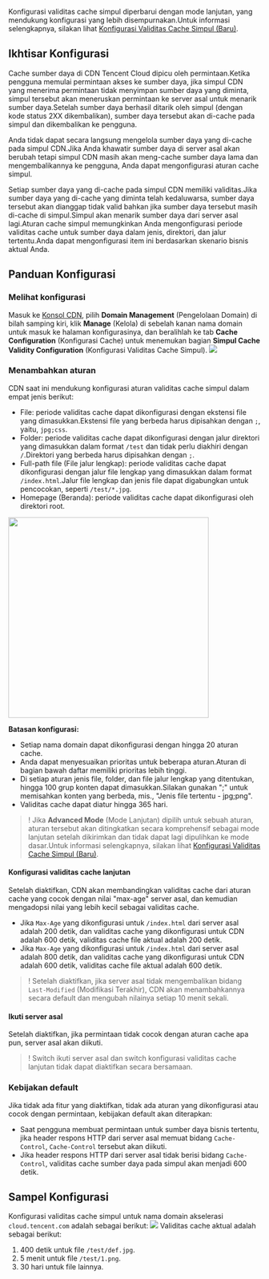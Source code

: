 Konfigurasi validitas cache simpul diperbarui dengan mode lanjutan, yang mendukung konfigurasi yang lebih disempurnakan.Untuk informasi selengkapnya, silakan lihat [Konfigurasi Validitas Cache Simpul (Baru)](https://intl.cloud.tencent.com/document/product/228/38424).

## Ikhtisar Konfigurasi
Cache sumber daya di CDN Tencent Cloud dipicu oleh permintaan.Ketika pengguna memulai permintaan akses ke sumber daya, jika simpul CDN yang menerima permintaan tidak menyimpan sumber daya yang diminta, simpul tersebut akan meneruskan permintaan ke server asal untuk menarik sumber daya.Setelah sumber daya berhasil ditarik oleh simpul (dengan kode status 2XX dikembalikan), sumber daya tersebut akan di-cache pada simpul dan dikembalikan ke pengguna.

Anda tidak dapat secara langsung mengelola sumber daya yang di-cache pada simpul CDN.Jika Anda khawatir sumber daya di server asal akan berubah tetapi simpul CDN masih akan meng-cache sumber daya lama dan mengembalikannya ke pengguna, Anda dapat mengonfigurasi aturan cache simpul.

Setiap sumber daya yang di-cache pada simpul CDN memiliki validitas.Jika sumber daya yang di-cache yang diminta telah kedaluwarsa, sumber daya tersebut akan dianggap tidak valid bahkan jika sumber daya tersebut masih di-cache di simpul.Simpul akan menarik sumber daya dari server asal lagi.Aturan cache simpul memungkinkan Anda mengonfigurasi periode validitas cache untuk sumber daya dalam jenis, direktori, dan jalur tertentu.Anda dapat mengonfigurasi item ini berdasarkan skenario bisnis aktual Anda.

## Panduan Konfigurasi
### Melihat konfigurasi
Masuk ke [Konsol CDN](https://console.cloud.tencent.com/cdn), pilih **Domain Management** (Pengelolaan Domain) di bilah samping kiri, klik **Manage** (Kelola) di sebelah kanan nama domain untuk masuk ke halaman konfigurasinya, dan beralihlah ke tab **Cache Configuration** (Konfigurasi Cache) untuk menemukan bagian **Simpul Cache Validity Configuration** (Konfigurasi Validitas Cache Simpul).
![](https://main.qcloudimg.com/raw/834d620b98c9d7d387547e59a7e6a1f4.png)

### Menambahkan aturan

CDN saat ini mendukung konfigurasi aturan validitas cache simpul dalam empat jenis berikut:
+ File: periode validitas cache dapat dikonfigurasi dengan ekstensi file yang dimasukkan.Ekstensi file yang berbeda harus dipisahkan dengan `;`, yaitu, `jpg;css`.
+ Folder: periode validitas cache dapat dikonfigurasi dengan jalur direktori yang dimasukkan dalam format `/test` dan tidak perlu diakhiri dengan `/`.Direktori yang berbeda harus dipisahkan dengan `;`.
+ Full-path file (File jalur lengkap): periode validitas cache dapat dikonfigurasi dengan jalur file lengkap yang dimasukkan dalam format `/index.html`.Jalur file lengkap dan jenis file dapat digabungkan untuk pencocokan, seperti `/test/*.jpg`.
+ Homepage (Beranda): periode validitas cache dapat dikonfigurasi oleh direktori root.

<img src="https://main.qcloudimg.com/raw/1a72478ce0bc4fc1ef6a22bcb8064a6b.png" style="width:400px"/>

**Batasan konfigurasi:**
- Setiap nama domain dapat dikonfigurasi dengan hingga 20 aturan cache.
- Anda dapat menyesuaikan prioritas untuk beberapa aturan.Aturan di bagian bawah daftar memiliki prioritas lebih tinggi.
- Di setiap aturan jenis file, folder, dan file jalur lengkap yang ditentukan, hingga 100 grup konten dapat dimasukkan.Silakan gunakan ";" untuk memisahkan konten yang berbeda, mis., "Jenis file tertentu - jpg;png".
- Validitas cache dapat diatur hingga 365 hari.

>! Jika **Advanced Mode** (Mode Lanjutan) dipilih untuk sebuah aturan, aturan tersebut akan ditingkatkan secara komprehensif sebagai mode lanjutan setelah dikirimkan dan tidak dapat lagi dipulihkan ke mode dasar.Untuk informasi selengkapnya, silakan lihat [Konfigurasi Validitas Cache Simpul (Baru)](https://intl.cloud.tencent.com/document/product/228/38424).


#### Konfigurasi validitas cache lanjutan
Setelah diaktifkan, CDN akan membandingkan validitas cache dari aturan cache yang cocok dengan nilai "max-age" server asal, dan kemudian mengadopsi nilai yang lebih kecil sebagai validitas cache.

- Jika `Max-Age` yang dikonfigurasi untuk `/index.html` dari server asal adalah 200 detik, dan validitas cache yang dikonfigurasi untuk CDN adalah 600 detik, validitas cache file aktual adalah 200 detik.
- Jika `Max-Age` yang dikonfigurasi untuk `/index.html` dari server asal adalah 800 detik, dan validitas cache yang dikonfigurasi untuk CDN adalah 600 detik, validitas cache file aktual adalah 600 detik.

>! Setelah diaktifkan, jika server asal tidak mengembalikan bidang `Last-Modified` (Modifikasi Terakhir), CDN akan menambahkannya secara default dan mengubah nilainya setiap 10 menit sekali.

#### Ikuti server asal
Setelah diaktifkan, jika permintaan tidak cocok dengan aturan cache apa pun, server asal akan diikuti.

>! Switch ikuti server asal dan switch konfigurasi validitas cache lanjutan tidak dapat diaktifkan secara bersamaan.


### Kebijakan default
Jika tidak ada fitur yang diaktifkan, tidak ada aturan yang dikonfigurasi atau cocok dengan permintaan, kebijakan default akan diterapkan:
- Saat pengguna membuat permintaan untuk sumber daya bisnis tertentu, jika header respons HTTP dari server asal memuat bidang `Cache-Control`, `Cache-Control` tersebut akan diikuti.
- Jika header respons HTTP dari server asal tidak berisi bidang `Cache-Control`, validitas cache sumber daya pada simpul akan menjadi 600 detik.


## Sampel Konfigurasi
Konfigurasi validitas cache simpul untuk nama domain akselerasi `cloud.tencent.com` adalah sebagai berikut:
![](https://main.qcloudimg.com/raw/a585a6b560cb0e555b71e08bea179353.png)
Validitas cache aktual adalah sebagai berikut:

1. 400 detik untuk file `/test/def.jpg`.
2. 5 menit untuk file `/test/1.png`.
3. 30 hari untuk file lainnya.
